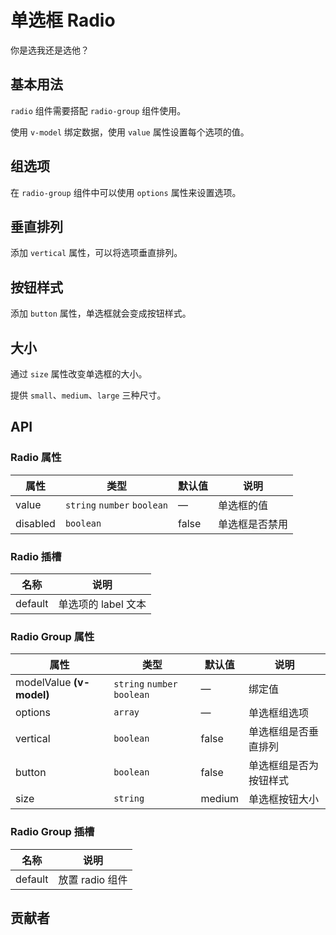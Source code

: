# 单选框 Radio
你是选我还是选他？


## 基本用法
`radio` 组件需要搭配 `radio-group` 组件使用。

使用 `v-model` 绑定数据，使用 `value` 属性设置每个选项的值。
<demo src="./src/radio/basic.vue"/>


## 组选项
在 `radio-group` 组件中可以使用 `options` 属性来设置选项。 
<demo src="./src/radio/group.vue"/>


## 垂直排列
添加 `vertical` 属性，可以将选项垂直排列。
<demo src="./src/radio/vertical.vue"/>


## 按钮样式
添加 `button` 属性，单选框就会变成按钮样式。
<demo src="./src/radio/button.vue"/>


## 大小
通过 `size` 属性改变单选框的大小。

提供 `small`、`medium`、`large` 三种尺寸。
<demo src="./src/radio/size.vue"/>


## API

### Radio 属性
| 属性 | 类型 | 默认值 | 说明 |
| --- | --- | --- | --- |
| value | `string` `number` `boolean` | — | 单选框的值 |
| disabled | `boolean` | false | 单选框是否禁用 |

### Radio 插槽
| 名称 | 说明 |
| --- | --- |
| default | 单选项的 label 文本 |

### Radio Group 属性
| 属性 | 类型 | 默认值 | 说明 |
| --- | --- | --- | --- |
| modelValue **(v-model)** | `string` `number` `boolean` | — | 绑定值 |
| options | `array` | — | 单选框组选项 |
| vertical | `boolean` | false | 单选框组是否垂直排列 |
| button | `boolean` | false | 单选框组是否为按钮样式 |
| size | `string` | medium | 单选框按钮大小 |

### Radio Group 插槽
| 名称 | 说明 |
| --- | --- |
| default | 放置 radio 组件 |


## 贡献者
<member></member>